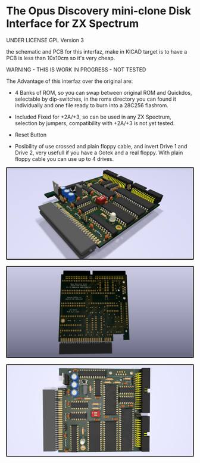 # The Opus Discovery mini-clone Disk Interface for ZX Spectrum

UNDER LICENSE GPL Version 3

the schematic and PCB for this interfaz, make in KICAD
target is to have a PCB is less than 10x10cm so it's very cheap.

WARNING - THIS IS WORK IN PROGRESS - NOT TESTED


The Advantage of this interfaz over the original are:

- 4 Banks of ROM, so you can swap between original ROM and Quickdos, selectable by dip-switches, in the roms directory you can found it individually and one file ready to burn into a 28C256 flashrom.

- Included Fixed for +2A/+3, so can be used in any ZX Spectrum, selection by jumpers, compatibility with +2A/+3 is not yet tested.

- Reset Button

- Posibility of use crossed and plain floppy cable, and invert Drive 1 and Drive 2, very usefull if you have a Gotek and a real floppy.
With plain floppy cable you can use up to 4 drives.

![My image](opus.jpg)

![My image](opus2.jpg)

![My image](opus3.jpg)
